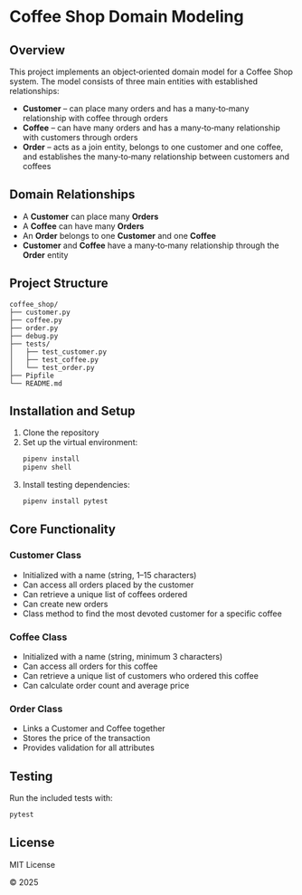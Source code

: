 # Coffee Shop Domain Modeling

## Overview
This project implements an object‑oriented domain model for a Coffee Shop system. The model consists of three main entities with established relationships:

- **Customer** – can place many orders and has a many‑to‑many relationship with coffee through orders  
- **Coffee** – can have many orders and has a many‑to‑many relationship with customers through orders  
- **Order** – acts as a join entity, belongs to one customer and one coffee, and establishes the many‑to‑many relationship between customers and coffees  

## Domain Relationships
- A **Customer** can place many **Orders**  
- A **Coffee** can have many **Orders**  
- An **Order** belongs to one **Customer** and one **Coffee**  
- **Customer** and **Coffee** have a many‑to‑many relationship through the **Order** entity  

## Project Structure
```
coffee_shop/
├── customer.py     
├── coffee.py       
├── order.py        
├── debug.py        
├── tests/          
│   ├── test_customer.py
│   ├── test_coffee.py
│   └── test_order.py
├── Pipfile         
└── README.md       
```

## Installation and Setup
1. Clone the repository  
2. Set up the virtual environment:  
   ```bash
   pipenv install
   pipenv shell
   ```  
3. Install testing dependencies:  
   ```bash
   pipenv install pytest
   ```

## Core Functionality

### Customer Class
- Initialized with a name (string, 1–15 characters)  
- Can access all orders placed by the customer  
- Can retrieve a unique list of coffees ordered  
- Can create new orders  
- Class method to find the most devoted customer for a specific coffee  

### Coffee Class
- Initialized with a name (string, minimum 3 characters)  
- Can access all orders for this coffee  
- Can retrieve a unique list of customers who ordered this coffee  
- Can calculate order count and average price  

### Order Class
- Links a Customer and Coffee together  
- Stores the price of the transaction  
- Provides validation for all attributes  

## Testing
Run the included tests with:  
```bash
pytest
```

## License
MIT License  

© 2025

